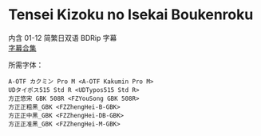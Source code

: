 # Tensei Kizoku no Isekai Boukenroku

内含 01-12 简繁日双语 BDRip 字幕  
[字幕合集](https://github.com/Nekomoekissaten-SUB/Nekomoekissaten-Storage/releases/download/subtitle_pkg/Tenseikizoku_BD_JPCH.7z)

所需字体：
```
A-OTF カクミン Pro M <A-OTF Kakumin Pro M>
UDタイポス515 Std R <UDTypos515 Std R>
方正悠宋 GBK 508R <FZYouSong GBK 508R>
方正正粗黑_GBK <FZZhengHei-B-GBK>
方正正中黑_GBK <FZZhengHei-DB-GBK>
方正正准黑_GBK <FZZhengHei-M-GBK>
```
